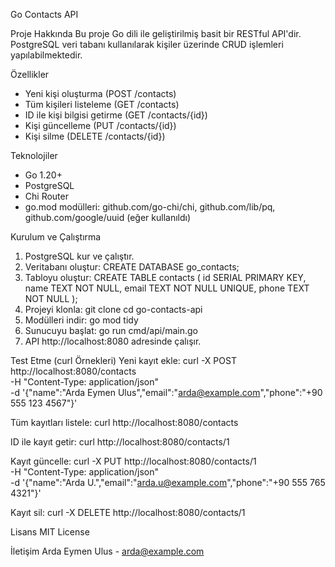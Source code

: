 Go Contacts API

Proje Hakkında
Bu proje Go dili ile geliştirilmiş basit bir RESTful API'dir. PostgreSQL veri tabanı kullanılarak kişiler üzerinde CRUD işlemleri yapılabilmektedir.

Özellikler

- Yeni kişi oluşturma (POST /contacts)
- Tüm kişileri listeleme (GET /contacts)
- ID ile kişi bilgisi getirme (GET /contacts/{id})
- Kişi güncelleme (PUT /contacts/{id})
- Kişi silme (DELETE /contacts/{id})

Teknolojiler

- Go 1.20+
- PostgreSQL
- Chi Router
- go.mod modülleri: github.com/go-chi/chi, github.com/lib/pq, github.com/google/uuid (eğer kullanıldı)

Kurulum ve Çalıştırma

1. PostgreSQL kur ve çalıştır.
2. Veritabanı oluştur:
   CREATE DATABASE go_contacts;
3. Tabloyu oluştur:
   CREATE TABLE contacts (
   id SERIAL PRIMARY KEY,
   name TEXT NOT NULL,
   email TEXT NOT NULL UNIQUE,
   phone TEXT NOT NULL
   );
4. Projeyi klonla:
   git clone <repository-url>
   cd go-contacts-api
5. Modülleri indir:
   go mod tidy
6. Sunucuyu başlat:
   go run cmd/api/main.go
7. API http://localhost:8080 adresinde çalışır.

Test Etme (curl Örnekleri)
Yeni kayıt ekle:
curl -X POST http://localhost:8080/contacts \
-H "Content-Type: application/json" \
-d '{"name":"Arda Eymen Ulus","email":"arda@example.com","phone":"+90 555 123 4567"}'

Tüm kayıtları listele:
curl http://localhost:8080/contacts

ID ile kayıt getir:
curl http://localhost:8080/contacts/1

Kayıt güncelle:
curl -X PUT http://localhost:8080/contacts/1 \
-H "Content-Type: application/json" \
-d '{"name":"Arda U.","email":"arda.u@example.com","phone":"+90 555 765 4321"}'

Kayıt sil:
curl -X DELETE http://localhost:8080/contacts/1

Lisans
MIT License

İletişim
Arda Eymen Ulus - arda@example.com
